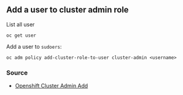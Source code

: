 ## Add a user to cluster admin role

List all user

    oc get user

Add a user to `sudoers`:

    oc adm policy add-cluster-role-to-user cluster-admin <username>

### Source

* [Openshift Cluster Admin Add](https://docs.openshift.com/container-platform/3.3/admin_solutions/user_role_mgmt.html#creating-a-cluster-administrator)